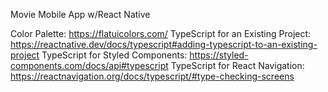 Movie Mobile App w/React Native

Color Palette: https://flatuicolors.com/
TypeScript for an Existing Project: https://reactnative.dev/docs/typescript#adding-typescript-to-an-existing-project
TypeScript for Styled Components: https://styled-components.com/docs/api#typescript
TypeScript for React Navigation: https://reactnavigation.org/docs/typescript/#type-checking-screens